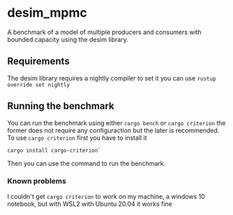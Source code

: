 # desim_mpmc
A benchmark of a model of multiple producers and consumers with bounded capacity using the desim library.

## Requirements
The desim library requires a nightly compiler to set it you can use `rustup override set nightly`

## Running the benchmark
You can run the benchmark using either `cargo bench` or `cargo criterion` the former does not require any configuraction but the later is recommended. To use `cargo criterion` first you have to install it
```
cargo install cargo-criterion`
```
Then you can use the command to run the benchmark.

### Known problems
I couldn't get `cargo criterion` to work on my machine, a windows 10 notebook, but with WSL2 with Ubuntu 20.04 it works fine
